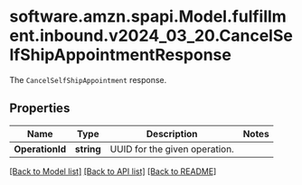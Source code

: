 # software.amzn.spapi.Model.fulfillment.inbound.v2024_03_20.CancelSelfShipAppointmentResponse
The `CancelSelfShipAppointment` response.

## Properties

Name | Type | Description | Notes
------------ | ------------- | ------------- | -------------
**OperationId** | **string** | UUID for the given operation. | 

[[Back to Model list]](../README.md#documentation-for-models) [[Back to API list]](../README.md#documentation-for-api-endpoints) [[Back to README]](../README.md)

